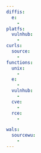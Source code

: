 ```yaml
---
diffis:
  e:
    -
platfs:
  vulnhub:
    -
curls:
  source:
    -
functions:
  unix:
    -
  e:
    -
  vulnhub:
    -
  cve:
    -
  rce:
    -

wals:
  sourcewu:
    -
---
```

